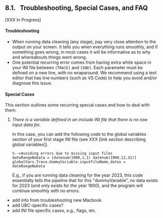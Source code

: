 ## 8.1. &nbsp; Troubleshooting, Special Cases, and FAQ

[XXX In Progress]

#### Troubleshooting

* When running data cleaning (any stage), pay very close attention to the output on your screen. It tells you when everything runs smoothly, and if something goes wrong, in most cases it will be informative as to why and whereabouts things went wrong. 
* One potential recurring error comes from having extra white space in your INI file between `[TRACE]` and `[END]`. Each parameter must be defined on a new line, with no wraparound. We recommend using a text editor that has line numbers (such as VS Code) to help you avoid and/or diagnose this issue.


#### Special Cases

This section outlines some recurring special cases and how to deal with them:

1. *There is a variable defined in an include INI file that there is no raw input data for.* 

    In this case, you can add the following code to the global variables section of your first stage INI file (see XXX [link section describing global variables]).

    ```
    %-->Avoiding errors due to missing input files 
    dateRangeNoData = [datenum(1900,1,1) datenum(1900,12,31)]
    globalVars.Trace.dummyVariable.inputFileName_dates = dateRangeNoData
    ```
    E.g., if you are running data cleaning for the year 2023, this code essentially tells the pipeline that for this "dummyVariable", no data exists for 2023 (and only exists for the year 1900), and the program will continue smoothly with no errors.

* add info from troubleshooting new Macbook
* add UBC-specific cases?
* add INI file specific cases, e.g., flags, etc.

